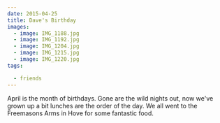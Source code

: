 ```yaml
---
date: 2015-04-25
title: Dave's Birthday
images:
  - image: IMG_1188.jpg
  - image: IMG_1192.jpg
  - image: IMG_1204.jpg
  - image: IMG_1215.jpg
  - image: IMG_1220.jpg
tags:

  - friends
---
```

April is the month of birthdays. Gone are the wild nights out, now we've grown up a bit lunches are the order of the day. We all went to the Freemasons Arms in Hove for some fantastic food.